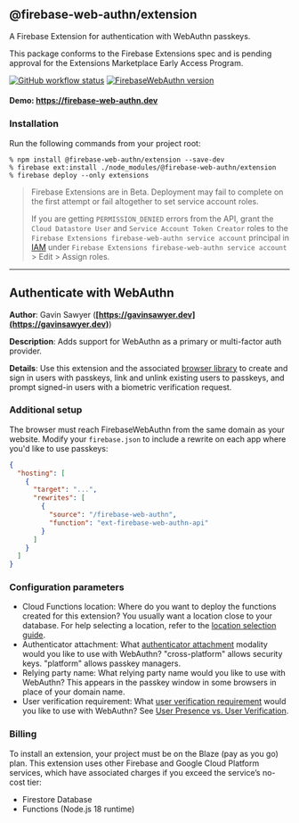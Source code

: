 ## @firebase-web-authn/extension
A Firebase Extension for authentication with WebAuthn passkeys.

This package conforms to the Firebase Extensions spec and is pending approval for the Extensions Marketplace Early Access Program.

[![GitHub workflow status](https://img.shields.io/github/actions/workflow/status/gavinsawyer/firebase-web-authn/ci.yml)](https://github.com/gavinsawyer/firebase-web-authn/actions/workflows/ci.yml)
[![FirebaseWebAuthn version](https://img.shields.io/npm/v/@firebase-web-authn/extension?logo=npm)](https://www.npmjs.com/package/@firebase-web-authn/extension)
#### Demo: https://firebase-web-authn.dev
### Installation
Run the following commands from your project root:
```
% npm install @firebase-web-authn/extension --save-dev
% firebase ext:install ./node_modules/@firebase-web-authn/extension
% firebase deploy --only extensions
```
> Firebase Extensions are in Beta. Deployment may fail to complete on the first attempt or fail altogether to set service account roles.
>
> If you are getting `PERMISSION_DENIED` errors from the API, grant the `Cloud Datastore User` and `Service Account Token Creator` roles to the `Firebase Extensions firebase-web-authn service account` principal in [IAM](https://console.cloud.google.com/iam-admin/iam) under `Firebase Extensions firebase-web-authn service account` > Edit > Assign roles.
---
## Authenticate with WebAuthn

**Author**: Gavin Sawyer (**[https://gavinsawyer.dev](https://gavinsawyer.dev)**)

**Description**: Adds support for WebAuthn as a primary or multi-factor auth provider.

**Details**: Use this extension and the associated [browser library](https://github.com/gavinsawyer/firebase-web-authn/tree/main/libs/browser) to create and sign in users with passkeys, link and unlink existing users to passkeys, and prompt signed-in users with a biometric verification request.

### Additional setup

The browser must reach FirebaseWebAuthn from the same domain as your website. Modify your `firebase.json` to include a rewrite on each app where you'd like to use passkeys:

```json
{
  "hosting": [
    {
      "target": "...",
      "rewrites": [
        {
          "source": "/firebase-web-authn",
          "function": "ext-firebase-web-authn-api"
        }
      ]
    }
  ]
}
```

### Configuration parameters

- Cloud Functions location: Where do you want to deploy the functions created for this extension? You usually want a location close to your database. For help selecting a location, refer to the [location selection guide](https://firebase.google.com/docs/functions/locations).
- Authenticator attachment: What [authenticator attachment](https://www.w3.org/TR/webauthn-2/#enum-attachment) modality would you like to use with WebAuthn? "cross-platform" allows security keys. "platform" allows passkey managers.
- Relying party name: What relying party name would you like to use with WebAuthn? This appears in the passkey window in some browsers in place of your domain name.
- User verification requirement: What [user verification requirement](https://www.w3.org/TR/webauthn/#enumdef-userverificationrequirement) would you like to use with WebAuthn? See [User Presence vs. User Verification](https://developers.yubico.com/WebAuthn/WebAuthn_Developer_Guide/User_Presence_vs_User_Verification.html).

### Billing

To install an extension, your project must be on the Blaze (pay as you go) plan. This extension uses other Firebase and Google Cloud Platform services, which have associated charges if you exceed the service’s no-cost tier:
- Firestore Database
- Functions (Node.js 18 runtime)
